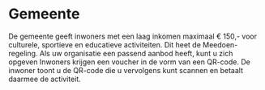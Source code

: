 # Gemeente

De gemeente geeft inwoners met een laag inkomen maximaal € 150,- voor culturele, sportieve en educatieve activiteiten. Dit heet de Meedoen-regeling. Als uw organisatie een passend aanbod heeft, kunt u zich opgeven
Inwoners krijgen een voucher in de vorm van een QR-code. De inwoner toont u de QR-code die u vervolgens kunt scannen en betaalt daarmee de activiteit.
